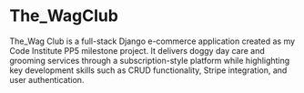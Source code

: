 # The_WagClub
The_Wag Club is a full-stack Django e-commerce application created as my Code Institute PP5 milestone project. It delivers doggy day care and grooming services through a subscription-style platform while highlighting key development skills such as CRUD functionality, Stripe integration, and user authentication.

